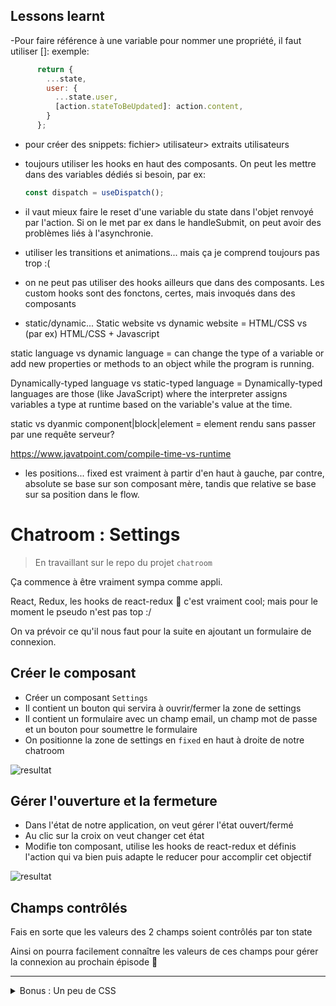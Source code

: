 ## Lessons learnt

-Pour faire référence à une variable pour nommer une propriété, il faut utiliser []:
exemple:
````javascript
      return {
        ...state,
        user: {
          ...state.user,
          [action.stateToBeUpdated]: action.content,
        }
      };
````
- pour créer des snippets: fichier> utilisateur> extraits utilisateurs
- toujours utiliser les hooks en haut des composants. On peut les mettre dans des variables dédiés si besoin, par ex: 
  ````javascript
  const dispatch = useDispatch();
  ````
- il vaut mieux faire le reset d'une variable du state dans l'objet renvoyé par l'action. Si on le met par ex dans le handleSubmit, on peut avoir des problèmes liés à l'asynchronie.
- utiliser les transitions et animations... mais ça je comprend toujours pas trop :(

- on ne peut pas utiliser des hooks ailleurs que dans des composants. Les custom hooks sont des fonctons, certes, mais invoqués dans des composants
- static/dynamic...
  Static website vs dynamic website = HTML/CSS vs (par ex) HTML/CSS + Javascript

static language vs dynamic language = can change the type of a variable or add new properties or methods to an object while the program is running.

Dynamically-typed language vs static-typed language = Dynamically-typed languages are those (like JavaScript) where the interpreter assigns variables a type at runtime based on the variable's value at the time.

static vs dyanmic component|block|element = element rendu sans passer par une requête serveur? 


https://www.javatpoint.com/compile-time-vs-runtime 

- les positions... fixed est vraiment à partir d'en haut à gauche, par contre, absolute se base sur son composant mère, tandis que relative se base sur sa position dans le flow. 
  
# Chatroom : Settings

> En travaillant sur le repo du projet `chatroom`

Ça commence à être vraiment sympa comme appli.

React, Redux, les hooks de react-redux :tada: c'est vraiment cool; mais pour le moment le pseudo n'est pas top :/

On va prévoir ce qu'il nous faut pour la suite en ajoutant un formulaire de connexion.


## Créer le composant

- Créer un composant `Settings`
- Il contient un bouton qui servira à ouvrir/fermer la zone de settings
- Il contient un formulaire avec un champ email, un champ mot de passe et un bouton pour soumettre le formulaire
- On positionne la zone de settings en `fixed` en haut à droite de notre chatroom

![resultat](resultat.png)

## Gérer l'ouverture et la fermeture

- Dans l'état de notre application, on veut gérer l'état ouvert/fermé
- Au clic sur la croix on veut changer cet état
- Modifie ton composant, utilise les hooks de react-redux et définis l'action qui va bien puis adapte le reducer pour accomplir cet objectif

![resultat](suite.gif)

## Champs contrôlés

Fais en sorte que les valeurs des 2 champs soient contrôlés par ton state

Ainsi on pourra facilement connaître les valeurs de ces champs pour gérer la connexion au prochain épisode :tada:

---

<details>
  <summary>
    Bonus : Un peu de CSS
  </summary>

## Animation

Fais en sorte d'avoir une transition sur l'affichage du formulaire, adapte ton code et exploite CSS pour cela

![resultat](bonus.gif)

</details>

